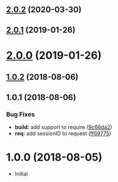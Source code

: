 <a name="2.0.2"></a>
## [2.0.2](https://github.com/dreisel/express-session-id/compare/v2.0.1...v2.0.2) (2020-03-30)



<a name="2.0.1"></a>
## [2.0.1](https://github.com/dreisel/express-session-id/compare/v2.0.0...v2.0.1) (2019-01-26)



<a name="2.0.0"></a>
# [2.0.0](https://github.com/dreisel/express-session-id/compare/v1.0.2...v2.0.0) (2019-01-26)



<a name="1.0.2"></a>
## [1.0.2](https://github.com/dreisel/express-session-id/compare/v1.0.1...v1.0.2) (2018-08-06)



<a name="1.0.1"></a>
## 1.0.1 (2018-08-06)


### Bug Fixes

* **build:** add support to require ([9c66da2](https://github.com/dreisel/express-session-id/commit/9c66da2))
* **req:** add sessionID to request ([ff69775](https://github.com/dreisel/express-session-id/commit/ff69775))



<a name="1.0.0"></a>
# 1.0.0 (2018-08-05)
* Initial







